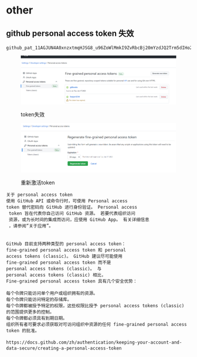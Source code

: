# other

## github personal access token 失效

```
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
```

<figure><img src=".gitbook/assets/image (1).png" alt=""><figcaption><p>token失效</p></figcaption></figure>

<figure><img src=".gitbook/assets/image (2).png" alt=""><figcaption><p>重新激活token</p></figcaption></figure>

```
关于 personal access token
使用 GitHub API 或命令行时，可使用 Personal access 
token 替代密码向 GitHub 进行身份验证。 Personal access
 token 旨在代表你自己访问 GitHub 资源。 若要代表组织访问
 资源，或为长时间的集成而访问，应使用 GitHub App。 有关详细信息
 ，请参阅“关于应用”。


GitHub 目前支持两种类型的 personal access token：
fine-grained personal access token 和 personal 
access tokens (classic)。 GitHub 建议尽可能使用 
fine-grained personal access token 而不是 
personal access tokens (classic)。 与 
personal access tokens (classic) 相比，
Fine-grained personal access token 具有几个安全优势：

每个令牌只能访问单个用户或组织拥有的资源。
每个令牌只能访问特定的存储库。
每个令牌都被授予特定的权限，这些权限比授予 personal access tokens (classic) 的范围提供更多的控制。
每个令牌都必须具有到期日期。
组织所有者可要求必须获取对可访问组织中资源的任何 fine-grained personal access token 的批准。

https://docs.github.com/zh/authentication/keeping-your-account-and-data-secure/creating-a-personal-access-token



```
